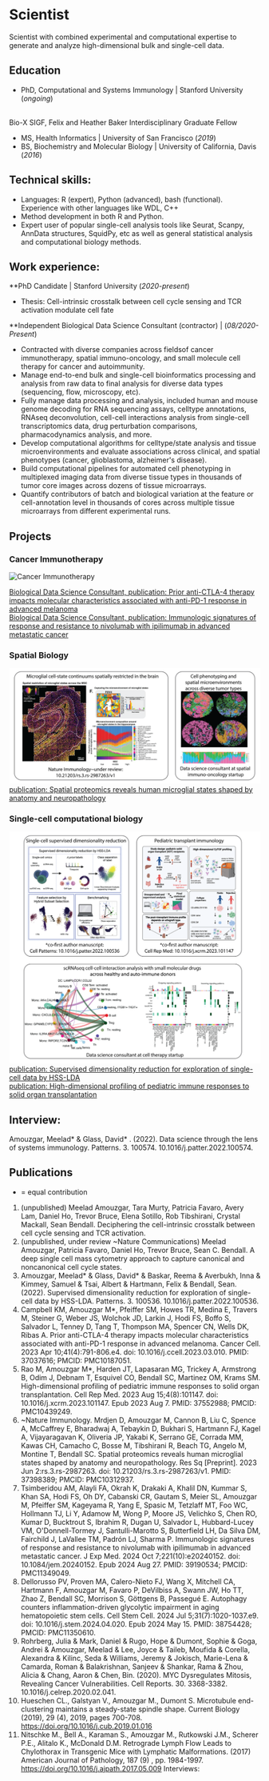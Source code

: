 # Scientist
Scientist with combined experimental and computational expertise to generate and analyze high-dimensional bulk and single-cell data. 

## Education
- PhD, Computational and Systems Immunology | Stanford University (_ongoing_)
<br />
Bio-X SIGF, Felix and Heather Baker Interdisciplinary Graduate Fellow 

- MS, Health Informatics | University of San Francisco (_2019_)	 			        		
- BS, Biochemistry and Molecular Biology | University of California, Davis (_2016_)




## Technical skills: 
- Languages: R (expert), Python (advanced), bash (functional). Experience with other languages like WDL, C++ 
- Method development in both R and Python.
- Expert user of popular single-cell analysis tools like Seurat, Scanpy, AnnData structures, SquidPy, etc as well as general statistical analysis and computational biology methods.

## Work experience:
**PhD Candidate | Stanford University (_2020-present_)
- Thesis: Cell-intrinsic crosstalk between cell cycle sensing and TCR activation modulate cell fate

**Independent Biological Data Science Consultant (contractor) |  (_08/2020-Present_)
- Contracted with diverse companies across fieldsof cancer immunotherapy, spatial immuno-oncology, and small molecule cell therapy for cancer and autoimmunity.
- Manage end-to-end bulk and single-cell bioinformatics processing and analysis from raw data to final analysis for diverse data types (sequencing, flow, microscopy, etc).
- Fully manage data processing and analysis, included human and mouse genome decoding for RNA sequencing assays, celltype annotations, RNAseq deconvolution, cell-cell interactions analysis from single-cell transcriptomics data, drug perturbation comparisons, pharmacodynamics analysis, and more.
- Develop computational algorithms for celltype/state analysis and tissue microenvironments and evaluate associations across clinical, and spatial phenotypes (cancer, glioblastoma, alzheimer's disease). 
- Build computational pipelines for automated cell phenotyping in multiplexed imaging data from diverse tissue types in thousands of tumor core images across dozens of tissue microarrays. 
- Quantify contributors of batch and biological variation at the feature or cell-annotation level in thousands of cores across multiple tissue microarrays from different experimental runs. 	

## Projects
### Cancer Immunotherapy
![Cancer Immunotherapy](/assets/img/cancer_immunotherapy.png)

[Biological Data Science Consultant, publication: Prior anti-CTLA-4 therapy impacts molecular characteristics associated with anti-PD-1 response in advanced melanoma](https://doi.org/10.1016/j.ccell.2023.03.010)
<br />
[Biological Data Science Consultant, publication: Immunologic signatures of response and resistance to nivolumab with ipilimumab in advanced metastatic cancer](https://doi.org/10.1084/jem.20240152)

### Spatial Biology
![Spatial Biology](/assets/img/spatial.png)
[publication: Spatial proteomics reveals human microglial states shaped by anatomy and neuropathology](https://doi.org/10.21203/rs.3.rs-2987263/v1)


### Single-cell computational biology
![Spatial Biology](/assets/img/sc_comp_bio.png)
[publication: Supervised dimensionality reduction for exploration of single-cell data by HSS-LDA](https://doi.org/10.1016/j.patter.2022.100536)
<br />
[publication: High-dimensional profiling of pediatric immune responses to solid organ transplantation](https://doi.org/10.1016/j.xcrm.2023.101147)



## Interview: 

Amouzgar, Meelad* & Glass, David* . (2022). Data science through the lens of systems immunology. Patterns. 3. 100574. 10.1016/j.patter.2022.100574.  

## Publications
* = equal contribution

1. (unpublished) Meelad Amouzgar, Tara Murty, Patricia Favaro, Avery Lam, Daniel Ho, Trevor Bruce, Elena Sotillo, Rob Tibshirani, Crystal Mackall, Sean Bendall. Deciphering the cell-intrinsic crosstalk between cell cycle sensing and TCR activation.
2. (unpublished, under review ~Nature Communications) Meelad Amouzgar, Patricia Favaro, Daniel Ho, Trevor Bruce, Sean C. Bendall. A deep single cell mass cytometry approach to capture canonical and noncanonical cell cycle states.
3. Amouzgar, Meelad* & Glass, David* & Baskar, Reema & Averbukh, Inna & Kimmey, Samuel & Tsai, Albert & Hartmann, Felix & Bendall, Sean. (2022). Supervised dimensionality reduction for exploration of single-cell data by HSS-LDA. Patterns. 3. 100536. 10.1016/j.patter.2022.100536.   
4. Campbell KM, Amouzgar M*, Pfeiffer SM, Howes TR, Medina E, Travers M, Steiner G, Weber JS, Wolchok JD, Larkin J, Hodi FS, Boffo S, Salvador L, Tenney D, Tang T, Thompson MA, Spencer CN, Wells DK, Ribas A. Prior anti-CTLA-4 therapy impacts molecular characteristics associated with anti-PD-1 response in advanced melanoma. Cancer Cell. 2023 Apr 10;41(4):791-806.e4. doi: 10.1016/j.ccell.2023.03.010. PMID: 37037616; PMCID: PMC10187051. 
5. Rao M, Amouzgar M*, Harden JT, Lapasaran MG, Trickey A, Armstrong B, Odim J, Debnam T, Esquivel CO, Bendall SC, Martinez OM, Krams SM. High-dimensional profiling of pediatric immune responses to solid organ transplantation. Cell Rep Med. 2023 Aug 15;4(8):101147. doi: 10.1016/j.xcrm.2023.101147. Epub 2023 Aug 7. PMID: 37552988; PMCID: PMC10439249.  
6. ~Nature Immunology. Mrdjen D, Amouzgar M, Cannon B, Liu C, Spence A, McCaffrey E, Bharadwaj A, Tebaykin D, Bukhari S, Hartmann FJ, Kagel A, Vijayaragavan K, Oliveria JP, Yakabi K, Serrano GE, Corrada MM, Kawas CH, Camacho C, Bosse M, Tibshirani R, Beach TG, Angelo M, Montine T, Bendall SC. Spatial proteomics reveals human microglial states shaped by anatomy and neuropathology. Res Sq [Preprint]. 2023 Jun 2:rs.3.rs-2987263. doi: 10.21203/rs.3.rs-2987263/v1. PMID: 37398389; PMCID: PMC10312937.
7. Tsimberidou AM, Alayli FA, Okrah K, Drakaki A, Khalil DN, Kummar S, Khan SA, Hodi FS, Oh DY, Cabanski CR, Gautam S, Meier SL, Amouzgar M, Pfeiffer SM, Kageyama R, Yang E, Spasic M, Tetzlaff MT, Foo WC, Hollmann TJ, Li Y, Adamow M, Wong P, Moore JS, Velichko S, Chen RO, Kumar D, Bucktrout S, Ibrahim R, Dugan U, Salvador L, Hubbard-Lucey VM, O'Donnell-Tormey J, Santulli-Marotto S, Butterfield LH, Da Silva DM, Fairchild J, LaVallee TM, Padrón LJ, Sharma P. Immunologic signatures of response and resistance to nivolumab with ipilimumab in advanced metastatic cancer. J Exp Med. 2024 Oct 7;221(10):e20240152. doi: 10.1084/jem.20240152. Epub 2024 Aug 27. PMID: 39190534; PMCID: PMC11349049.
8. Dellorusso PV, Proven MA, Calero-Nieto FJ, Wang X, Mitchell CA, Hartmann F, Amouzgar M, Favaro P, DeVilbiss A, Swann JW, Ho TT, Zhao Z, Bendall SC, Morrison S, Göttgens B, Passegué E. Autophagy counters inflammation-driven glycolytic impairment in aging hematopoietic stem cells. Cell Stem Cell. 2024 Jul 5;31(7):1020-1037.e9. doi: 10.1016/j.stem.2024.04.020. Epub 2024 May 15. PMID: 38754428; PMCID: PMC11350610.
9. Rohrberg, Julia & Mark, Daniel & Rugo, Hope & Dumont, Sophie & Goga, Andrei & Amouzgar, Meelad & Lee, Joyce & Taileb, Moufida & Corella, Alexandra & Kilinc, Seda & Williams, Jeremy & Jokisch, Marie-Lena & Camarda, Roman & Balakrishnan, Sanjeev & Shankar, Rama & Zhou, Alicia & Chang, Aaron & Chen, Bin. (2020). MYC Dysregulates Mitosis, Revealing Cancer Vulnerabilities. Cell Reports. 30. 3368-3382. 10.1016/j.celrep.2020.02.041.  
10. Hueschen CL., Galstyan V., Amouzgar M., Dumont S. Microtubule end-clustering maintains a steady-state spindle shape.  Current Biology (2019), 29 (4), 2019, pages 700-708. https://doi.org/10.1016/j.cub.2019.01.016  
11. Nitschke M., Bell A., Karaman S., Amouzgar M., Rutkowski J.M., Scherer P.E., Alitalo K., McDonald D.M. Retrograde Lymph Flow Leads to Chylothorax in Transgenic Mice with Lymphatic Malformations. (2017) American Journal of Pathology,  187  (9) , pp. 1984-1997. https://doi.org/10.1016/j.ajpath.2017.05.009  Interviews: 



